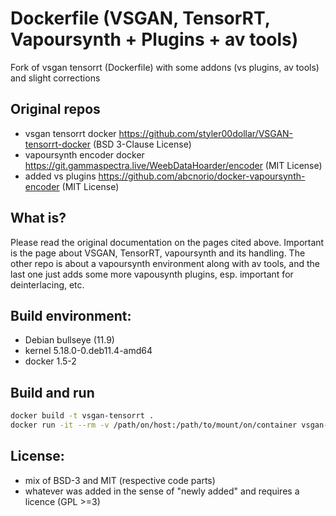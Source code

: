 # Dockerfile (VSGAN, TensorRT, Vapoursynth + Plugins + av tools)
Fork of vsgan tensorrt (Dockerfile) with some addons (vs plugins, av tools) and slight corrections

## Original repos
- vsgan tensorrt docker https://github.com/styler00dollar/VSGAN-tensorrt-docker (BSD 3-Clause License)
- vapoursynth encoder docker https://git.gammaspectra.live/WeebDataHoarder/encoder (MIT License)
- added vs plugins https://github.com/abcnorio/docker-vapoursynth-encoder (MIT License)

## What is?
Please read the original documentation on the pages cited above. Important is the page about VSGAN, TensorRT, vapoursynth and its handling. The other repo is about a vapoursynth environment along with av tools, and the last one just adds some more vapousynth plugins, esp. important for deinterlacing, etc.

## Build environment:
- Debian bullseye (11.9)
- kernel 5.18.0-0.deb11.4-amd64
- docker 1.5-2

## Build and run
```bash
docker build -t vsgan-tensorrt .
docker run -it --rm -v /path/on/host:/path/to/mount/on/container vsgan-tensorrt
```

## License:
- mix of BSD-3 and MIT (respective code parts)
- whatever was added in the sense of "newly added" and requires a licence (GPL >=3)
